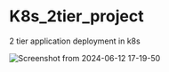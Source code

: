 # K8s_2tier_project
2 tier application deployment in k8s 

![Screenshot from 2024-06-12 17-19-50](https://github.com/Ashu1903/K8s_2tier_project/assets/91616692/6972cb2f-f069-469a-8462-2d1c63f6fc06)
